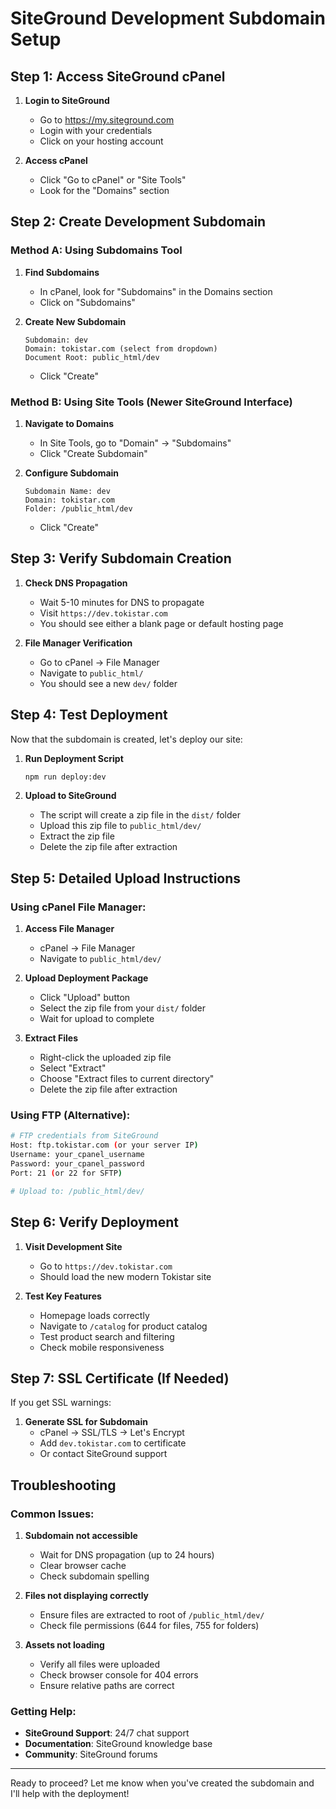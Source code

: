 # SiteGround Development Subdomain Setup

## Step 1: Access SiteGround cPanel

1. **Login to SiteGround**
   - Go to https://my.siteground.com
   - Login with your credentials
   - Click on your hosting account

2. **Access cPanel**
   - Click "Go to cPanel" or "Site Tools"
   - Look for the "Domains" section

## Step 2: Create Development Subdomain

### Method A: Using Subdomains Tool
1. **Find Subdomains**
   - In cPanel, look for "Subdomains" in the Domains section
   - Click on "Subdomains"

2. **Create New Subdomain**
   ```
   Subdomain: dev
   Domain: tokistar.com (select from dropdown)
   Document Root: public_html/dev
   ```
   - Click "Create"

### Method B: Using Site Tools (Newer SiteGround Interface)
1. **Navigate to Domains**
   - In Site Tools, go to "Domain" → "Subdomains"
   - Click "Create Subdomain"

2. **Configure Subdomain**
   ```
   Subdomain Name: dev
   Domain: tokistar.com
   Folder: /public_html/dev
   ```
   - Click "Create"

## Step 3: Verify Subdomain Creation

1. **Check DNS Propagation**
   - Wait 5-10 minutes for DNS to propagate
   - Visit `https://dev.tokistar.com`
   - You should see either a blank page or default hosting page

2. **File Manager Verification**
   - Go to cPanel → File Manager
   - Navigate to `public_html/`
   - You should see a new `dev/` folder

## Step 4: Test Deployment

Now that the subdomain is created, let's deploy our site:

1. **Run Deployment Script**
   ```bash
   npm run deploy:dev
   ```

2. **Upload to SiteGround**
   - The script will create a zip file in the `dist/` folder
   - Upload this zip file to `public_html/dev/`
   - Extract the zip file
   - Delete the zip file after extraction

## Step 5: Detailed Upload Instructions

### Using cPanel File Manager:
1. **Access File Manager**
   - cPanel → File Manager
   - Navigate to `public_html/dev/`

2. **Upload Deployment Package**
   - Click "Upload" button
   - Select the zip file from your `dist/` folder
   - Wait for upload to complete

3. **Extract Files**
   - Right-click the uploaded zip file
   - Select "Extract"
   - Choose "Extract files to current directory"
   - Delete the zip file after extraction

### Using FTP (Alternative):
```bash
# FTP credentials from SiteGround
Host: ftp.tokistar.com (or your server IP)
Username: your_cpanel_username
Password: your_cpanel_password
Port: 21 (or 22 for SFTP)

# Upload to: /public_html/dev/
```

## Step 6: Verify Deployment

1. **Visit Development Site**
   - Go to `https://dev.tokistar.com`
   - Should load the new modern Tokistar site

2. **Test Key Features**
   - Homepage loads correctly
   - Navigate to `/catalog` for product catalog
   - Test product search and filtering
   - Check mobile responsiveness

## Step 7: SSL Certificate (If Needed)

If you get SSL warnings:
1. **Generate SSL for Subdomain**
   - cPanel → SSL/TLS → Let's Encrypt
   - Add `dev.tokistar.com` to certificate
   - Or contact SiteGround support

## Troubleshooting

### Common Issues:

1. **Subdomain not accessible**
   - Wait for DNS propagation (up to 24 hours)
   - Clear browser cache
   - Check subdomain spelling

2. **Files not displaying correctly**
   - Ensure files are extracted to root of `/public_html/dev/`
   - Check file permissions (644 for files, 755 for folders)

3. **Assets not loading**
   - Verify all files were uploaded
   - Check browser console for 404 errors
   - Ensure relative paths are correct

### Getting Help:
- **SiteGround Support**: 24/7 chat support
- **Documentation**: SiteGround knowledge base
- **Community**: SiteGround forums

---

Ready to proceed? Let me know when you've created the subdomain and I'll help with the deployment!